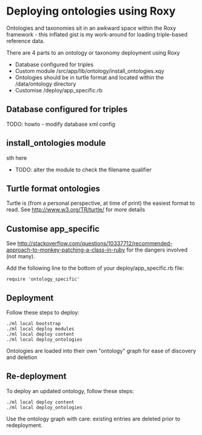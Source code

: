 # Deploying ontologies using Roxy

Ontologies and taxonomies sit in an awkward space within the Roxy framework - this inflated gist is my work-around for loading triple-based reference data.

There are 4 parts to an ontology or taxonomy deployment using Roxy

* Database configured for triples
* Custom module /src/app/lib/ontology/install_ontologies.xqy
* Ontologies should be in turtle format and located within the /data/ontology directory
* Customise /deploy/app_specific.rb

## Database configured for triples

TODO: howto - modify database xml config

## install_ontologies module

sth here
* TODO: alter the module to check the filename qualifier

## Turtle format ontologies

Turtle is (from a personal perspective, at time of print) the easiest format to read. See
http://www.w3.org/TR/turtle/ for more details

## Customise app_specific

See http://stackoverflow.com/questions/10337712/recommended-approach-to-monkey-patching-a-class-in-ruby for the dangers involved (not many).

Add the following line to the bottom of your deploy/app_specific.rb file:

```
require 'ontology_specific'

```

## Deployment

Follow these steps to deploy:
```
./ml local bootstrap
./ml local deploy modules
./ml local deploy content
./ml local deploy_ontologies
```

Ontologies are loaded into their own "ontology" graph for ease of discovery and deletion

## Re-deployment

To deploy an updated ontology, follow these steps:
```
./ml local deploy content
./ml local deploy_ontologies
```
Use the ontology graph with care: existing entries are deleted prior to redeployment.
